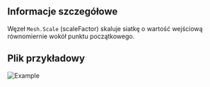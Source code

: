 ## Informacje szczegółowe
Węzeł `Mesh.Scale` (scaleFactor) skaluje siatkę o wartość wejściową równomiernie wokół punktu początkowego.

## Plik przykładowy

![Example](./Autodesk.DesignScript.Geometry.Mesh.Scale(mesh,%20scaleFactor)_img.jpg)
